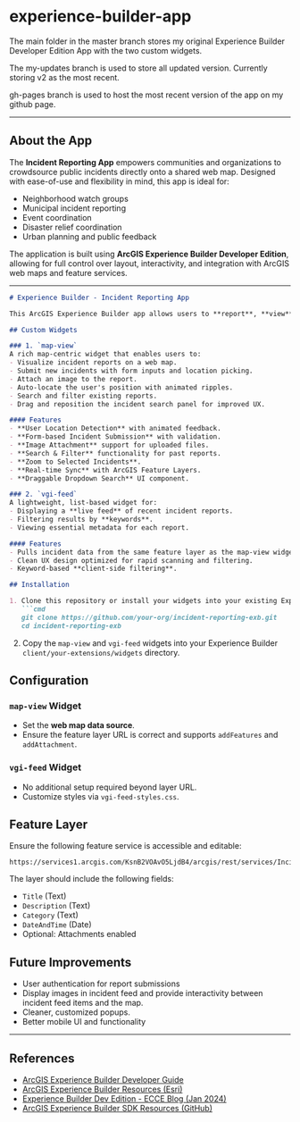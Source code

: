 # experience-builder-app

The main folder in the master branch stores my original Experience Builder Developer Edition App with the two custom widgets.

The my-updates branch is used to store all updated version. Currently storing v2 as the most recent.

gh-pages branch is used to host the most recent version of the app on my github page.

---
## About the App

The **Incident Reporting App** empowers communities and organizations to crowdsource public incidents directly onto a shared web map. Designed with ease-of-use and flexibility in mind, this app is ideal for:

- Neighborhood watch groups
- Municipal incident reporting
- Event coordination
- Disaster relief coordination
- Urban planning and public feedback

The application is built using **ArcGIS Experience Builder Developer Edition**, allowing for full control over layout, interactivity, and integration with ArcGIS web maps and feature services.

---
```markdown
# Experience Builder - Incident Reporting App

This ArcGIS Experience Builder app allows users to **report**, **view**, and **search** public incidents on an interactive map. Built using custom widgets, the application integrates seamlessly with ArcGIS Online's feature layers to enable real-time community-driven geographic incident tracking.

## Custom Widgets

### 1. `map-view`
A rich map-centric widget that enables users to:
- Visualize incident reports on a web map.
- Submit new incidents with form inputs and location picking.
- Attach an image to the report.
- Auto-locate the user's position with animated ripples.
- Search and filter existing reports.
- Drag and reposition the incident search panel for improved UX.

#### Features
- **User Location Detection** with animated feedback.
- **Form-based Incident Submission** with validation.
- **Image Attachment** support for uploaded files.
- **Search & Filter** functionality for past reports.
- **Zoom to Selected Incidents**.
- **Real-time Sync** with ArcGIS Feature Layers.
- **Draggable Dropdown Search** UI component.

### 2. `vgi-feed`
A lightweight, list-based widget for:
- Displaying a **live feed** of recent incident reports.
- Filtering results by **keywords**.
- Viewing essential metadata for each report.

#### Features
- Pulls incident data from the same feature layer as the map-view widget.
- Clean UX design optimized for rapid scanning and filtering.
- Keyword-based **client-side filtering**.

## Installation

1. Clone this repository or install your widgets into your existing Experience Builder environment:
   ```cmd
   git clone https://github.com/your-org/incident-reporting-exb.git
   cd incident-reporting-exb
   ```
2. Copy the `map-view` and `vgi-feed` widgets into your Experience Builder `client/your-extensions/widgets` directory.

## Configuration

### `map-view` Widget
- Set the **web map data source**.
- Ensure the feature layer URL is correct and supports `addFeatures` and `addAttachment`.

### `vgi-feed` Widget
- No additional setup required beyond layer URL.
- Customize styles via `vgi-feed-styles.css`.

## Feature Layer

Ensure the following feature service is accessible and editable:
```
https://services1.arcgis.com/KsnB2VOAvO5LjdB4/arcgis/rest/services/Incident_Reporting_Layer/FeatureServer/0
```

The layer should include the following fields:
- `Title` (Text)
- `Description` (Text)
- `Category` (Text)
- `DateAndTime` (Date)
- Optional: Attachments enabled

## Future Improvements
- User authentication for report submissions
- Display images in incident feed and provide interactivity between incident feed items and the map.
- Cleaner, customized popups.
- Better mobile UI and functionality

---
## References

- [ArcGIS Experience Builder Developer Guide](https://developers.arcgis.com/experience-builder/)
- [ArcGIS Experience Builder Resources (Esri)](https://www.esri.com/en-us/arcgis/products/arcgis-experience-builder/resources)
- [Experience Builder Dev Edition - ECCE Blog (Jan 2024)](https://ecce.esri.ca/blog/2024/01/02/experience-builder-dev-edition/)
- [ArcGIS Experience Builder SDK Resources (GitHub)](https://github.com/Esri/arcgis-experience-builder-sdk-resources)
